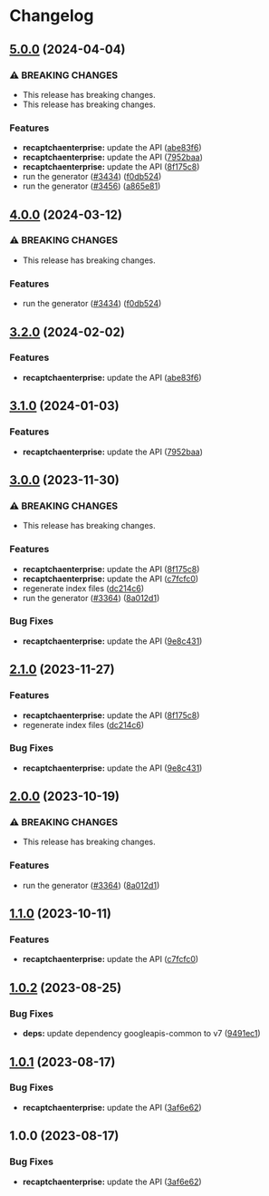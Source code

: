 # Changelog

## [5.0.0](https://github.com/googleapis/google-api-nodejs-client/compare/recaptchaenterprise-v4.0.0...recaptchaenterprise-v5.0.0) (2024-04-04)


### ⚠ BREAKING CHANGES

* This release has breaking changes.
* This release has breaking changes.

### Features

* **recaptchaenterprise:** update the API ([abe83f6](https://github.com/googleapis/google-api-nodejs-client/commit/abe83f6639138f1eb5414d289e2f9332a3c6999e))
* **recaptchaenterprise:** update the API ([7952baa](https://github.com/googleapis/google-api-nodejs-client/commit/7952baabbe0e7b268591cb1b5f4e0ad063a53100))
* **recaptchaenterprise:** update the API ([8f175c8](https://github.com/googleapis/google-api-nodejs-client/commit/8f175c821c51b280e41f663cb9e0a006231d0b09))
* run the generator ([#3434](https://github.com/googleapis/google-api-nodejs-client/issues/3434)) ([f0db524](https://github.com/googleapis/google-api-nodejs-client/commit/f0db524bb26f05cea3dec4c0ed66b496399e3857))
* run the generator ([#3456](https://github.com/googleapis/google-api-nodejs-client/issues/3456)) ([a865e81](https://github.com/googleapis/google-api-nodejs-client/commit/a865e81539b315d3b321650663ba0b2555b1e5a1))

## [4.0.0](https://github.com/googleapis/google-api-nodejs-client/compare/recaptchaenterprise-v3.2.0...recaptchaenterprise-v4.0.0) (2024-03-12)


### ⚠ BREAKING CHANGES

* This release has breaking changes.

### Features

* run the generator ([#3434](https://github.com/googleapis/google-api-nodejs-client/issues/3434)) ([f0db524](https://github.com/googleapis/google-api-nodejs-client/commit/f0db524bb26f05cea3dec4c0ed66b496399e3857))

## [3.2.0](https://github.com/googleapis/google-api-nodejs-client/compare/recaptchaenterprise-v3.1.0...recaptchaenterprise-v3.2.0) (2024-02-02)


### Features

* **recaptchaenterprise:** update the API ([abe83f6](https://github.com/googleapis/google-api-nodejs-client/commit/abe83f6639138f1eb5414d289e2f9332a3c6999e))

## [3.1.0](https://github.com/googleapis/google-api-nodejs-client/compare/recaptchaenterprise-v3.0.0...recaptchaenterprise-v3.1.0) (2024-01-03)


### Features

* **recaptchaenterprise:** update the API ([7952baa](https://github.com/googleapis/google-api-nodejs-client/commit/7952baabbe0e7b268591cb1b5f4e0ad063a53100))

## [3.0.0](https://github.com/googleapis/google-api-nodejs-client/compare/recaptchaenterprise-v2.1.0...recaptchaenterprise-v3.0.0) (2023-11-30)


### ⚠ BREAKING CHANGES

* This release has breaking changes.

### Features

* **recaptchaenterprise:** update the API ([8f175c8](https://github.com/googleapis/google-api-nodejs-client/commit/8f175c821c51b280e41f663cb9e0a006231d0b09))
* **recaptchaenterprise:** update the API ([c7fcfc0](https://github.com/googleapis/google-api-nodejs-client/commit/c7fcfc0becf0b7cc0739aac1b5a3671485c017c4))
* regenerate index files ([dc214c6](https://github.com/googleapis/google-api-nodejs-client/commit/dc214c6fc788530f9723840985ef901e725b4330))
* run the generator ([#3364](https://github.com/googleapis/google-api-nodejs-client/issues/3364)) ([8a012d1](https://github.com/googleapis/google-api-nodejs-client/commit/8a012d18c1dd5499a087b114eda0f2c22baef203))


### Bug Fixes

* **recaptchaenterprise:** update the API ([9e8c431](https://github.com/googleapis/google-api-nodejs-client/commit/9e8c431276b550871e772b3ff02a0263f434da41))

## [2.1.0](https://github.com/googleapis/google-api-nodejs-client/compare/recaptchaenterprise-v2.0.0...recaptchaenterprise-v2.1.0) (2023-11-27)


### Features

* **recaptchaenterprise:** update the API ([8f175c8](https://github.com/googleapis/google-api-nodejs-client/commit/8f175c821c51b280e41f663cb9e0a006231d0b09))
* regenerate index files ([dc214c6](https://github.com/googleapis/google-api-nodejs-client/commit/dc214c6fc788530f9723840985ef901e725b4330))


### Bug Fixes

* **recaptchaenterprise:** update the API ([9e8c431](https://github.com/googleapis/google-api-nodejs-client/commit/9e8c431276b550871e772b3ff02a0263f434da41))

## [2.0.0](https://github.com/googleapis/google-api-nodejs-client/compare/recaptchaenterprise-v1.1.0...recaptchaenterprise-v2.0.0) (2023-10-19)


### ⚠ BREAKING CHANGES

* This release has breaking changes.

### Features

* run the generator ([#3364](https://github.com/googleapis/google-api-nodejs-client/issues/3364)) ([8a012d1](https://github.com/googleapis/google-api-nodejs-client/commit/8a012d18c1dd5499a087b114eda0f2c22baef203))

## [1.1.0](https://github.com/googleapis/google-api-nodejs-client/compare/recaptchaenterprise-v1.0.2...recaptchaenterprise-v1.1.0) (2023-10-11)


### Features

* **recaptchaenterprise:** update the API ([c7fcfc0](https://github.com/googleapis/google-api-nodejs-client/commit/c7fcfc0becf0b7cc0739aac1b5a3671485c017c4))

## [1.0.2](https://github.com/googleapis/google-api-nodejs-client/compare/recaptchaenterprise-v1.0.1...recaptchaenterprise-v1.0.2) (2023-08-25)


### Bug Fixes

* **deps:** update dependency googleapis-common to v7 ([9491ec1](https://github.com/googleapis/google-api-nodejs-client/commit/9491ec1cdc3c413e7d73edcfcd59cf5c28a7c855))

## [1.0.1](https://github.com/googleapis/google-api-nodejs-client/compare/recaptchaenterprise-v1.0.0...recaptchaenterprise-v1.0.1) (2023-08-17)


### Bug Fixes

* **recaptchaenterprise:** update the API ([3af6e62](https://github.com/googleapis/google-api-nodejs-client/commit/3af6e62c117f0a7ba46859a365de9ba36e931528))

## 1.0.0 (2023-08-17)


### Bug Fixes

* **recaptchaenterprise:** update the API ([3af6e62](https://github.com/googleapis/google-api-nodejs-client/commit/3af6e62c117f0a7ba46859a365de9ba36e931528))

